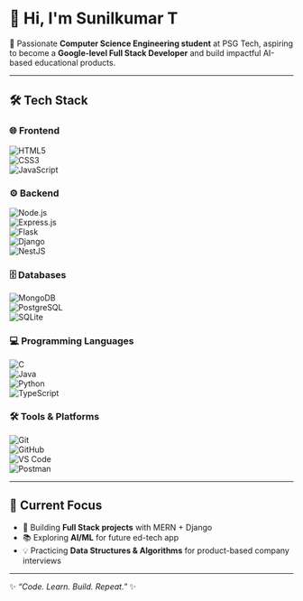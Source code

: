 # 👋 Hi, I'm Sunilkumar T  

🚀 Passionate **Computer Science Engineering student** at PSG Tech, aspiring to become a **Google-level Full Stack Developer** and build impactful AI-based educational products.  

---

## 🛠️ Tech Stack  

### 🌐 Frontend  
![HTML5](https://img.shields.io/badge/-HTML5-E34F26?logo=html5&logoColor=white&style=flat)  
![CSS3](https://img.shields.io/badge/-CSS3-1572B6?logo=css3&logoColor=white&style=flat)   
![JavaScript](https://img.shields.io/badge/-JavaScript-F7DF1E?logo=javascript&logoColor=black&style=flat)  


### ⚙️ Backend  
![Node.js](https://img.shields.io/badge/-Node.js-339933?logo=node.js&logoColor=white&style=flat)  
![Express.js](https://img.shields.io/badge/-Express.js-000000?logo=express&logoColor=white&style=flat)  
![Flask](https://img.shields.io/badge/-Flask-000000?logo=flask&logoColor=white&style=flat)  
![Django](https://img.shields.io/badge/-Django-092E20?logo=django&logoColor=white&style=flat)  
![NestJS](https://img.shields.io/badge/-NestJS-E0234E?logo=nestjs&logoColor=white&style=flat)  

### 🗄️ Databases  
![MongoDB](https://img.shields.io/badge/-MongoDB-47A248?logo=mongodb&logoColor=white&style=flat)  
![PostgreSQL](https://img.shields.io/badge/-PostgreSQL-4169E1?logo=postgresql&logoColor=white&style=flat)  
![SQLite](https://img.shields.io/badge/-SQLite-003B57?logo=sqlite&logoColor=white&style=flat)  

### 💻 Programming Languages  
![C](https://img.shields.io/badge/-C-A8B9CC?logo=c&logoColor=black&style=flat)    
![Java](https://img.shields.io/badge/-Java-007396?logo=java&logoColor=white&style=flat)  
![Python](https://img.shields.io/badge/-Python-3776AB?logo=python&logoColor=white&style=flat)  
![TypeScript](https://img.shields.io/badge/-TypeScript-3178C6?logo=typescript&logoColor=white&style=flat)  

### 🛠️ Tools & Platforms  
![Git](https://img.shields.io/badge/-Git-F05032?logo=git&logoColor=white&style=flat)  
![GitHub](https://img.shields.io/badge/-GitHub-181717?logo=github&logoColor=white&style=flat)  
![VS Code](https://img.shields.io/badge/-VS%20Code-007ACC?logo=visual-studio-code&logoColor=white&style=flat)  
![Postman](https://img.shields.io/badge/-Postman-FF6C37?logo=postman&logoColor=white&style=flat)  

---



## 🎯 Current Focus  
- 🔭 Building **Full Stack projects** with MERN + Django  
- 📚 Exploring **AI/ML** for future ed-tech app  
- 💡 Practicing **Data Structures & Algorithms** for product-based company interviews  

---

✨ *“Code. Learn. Build. Repeat.”* ✨  
